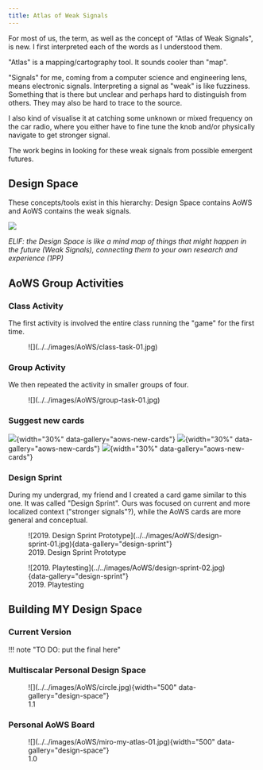 ```yaml
---
title: Atlas of Weak Signals
---
```


For most of us, the term, as well as the concept of "Atlas of Weak Signals", is new. I first interpreted each of the words as I understood them.  

"Atlas" is a mapping/cartography tool. It sounds cooler than "map".

"Signals" for me, coming from a computer science and engineering lens, means electronic signals. Interpreting a signal as "weak" is like fuzziness. Something that is there but unclear and perhaps hard to distinguish from others. They may also be hard to trace to the source.

I also kind of visualise it at catching some unknown or mixed frequency on the car radio, where you either have to fine tune the knob and/or physically navigate to get stronger signal.

The work begins in looking for these weak signals from possible emergent futures. 

## Design Space
These concepts/tools exist in this hierarchy: Design Space contains AoWS and AoWS contains the weak signals.

![](../../images/AoWS/design-space-hierarchy.jpg)


*ELIF: the Design Space is like a mind map of things that might happen in the future (Weak Signals), connecting them to your own research and experience (1PP)*

## AoWS Group Activities
### Class Activity
The first activity is involved the entire class running the "game"  for the first time. 

<figure markdown>
  ![](../../images/AoWS/class-task-01.jpg)
  <figcaption></figcaption>
</figure>

### Group Activity
We then repeated the activity in smaller groups of four. 

<figure markdown>
  ![](../../images/AoWS/group-task-01.jpg)
  <figcaption></figcaption>
</figure>

### Suggest new cards

![](../../images/AoWS/new-card-01.jpg){width="30%" data-gallery="aows-new-cards"}
![](../../images/AoWS/new-card-02.jpg){width="30%" data-gallery="aows-new-cards"}
![](../../images/AoWS/new-card-03.jpg){width="30%" data-gallery="aows-new-cards"}

### Design Sprint
During my undergrad, my friend and I created a card game similar to this one. It was called "Design Sprint". Ours was focused on current and more localized context ("stronger signals"?), while the AoWS cards are more general and conceptual.

<figure markdown>
  ![2019. Design Sprint Prototype](../../images/AoWS/design-sprint-01.jpg){data-gallery="design-sprint"}
  <figcaption>2019. Design Sprint Prototype</figcaption>
</figure>
<figure markdown>
  ![2019. Playtesting](../../images/AoWS/design-sprint-02.jpg){data-gallery="design-sprint"}
  <figcaption>2019. Playtesting</figcaption>
</figure>


## Building MY Design Space
### Current Version
!!! note "TO DO: put the final here"

### Multiscalar Personal Design Space
<figure markdown>
  ![](../../images/AoWS/circle.jpg){width="500" data-gallery="design-space"}
  <figcaption>1.1</figcaption>
</figure>


### Personal AoWS Board 
<figure markdown>
  ![](../../images/AoWS/miro-my-atlas-01.jpg){width="500" data-gallery="design-space"}
  <figcaption>1.0</figcaption>
</figure>




